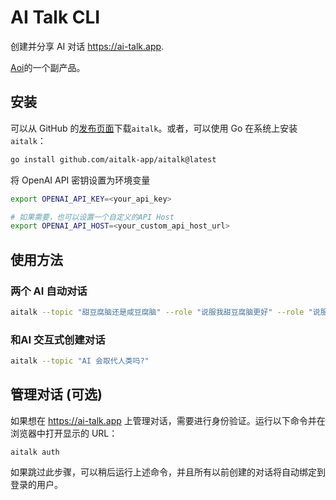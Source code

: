 # AI Talk CLI

创建并分享 AI 对话 https://ai-talk.app. 

[Aoi](https://github.com/shellfly/aoi)的一个副产品。

## 安装
可以从 GitHub 的[发布页面](https://github.com/aitalk-app/aitalk/releases)下载`aitalk`。或者，可以使用 Go 在系统上安装`aitalk`：

```bash
go install github.com/aitalk-app/aitalk@latest
```
将 OpenAI API 密钥设置为环境变量

```bash
export OPENAI_API_KEY=<your_api_key>

# 如果需要，也可以设置一个自定义的API Host
export OPENAI_API_HOST=<your_custom_api_host_url>
```

## 使用方法

### 两个 AI 自动对话

```bash
aitalk --topic "甜豆腐脑还是咸豆腐脑" --role "说服我甜豆腐脑更好" --role "说服我咸豆腐脑更好" --lang cn
```

### 和AI 交互式创建对话

```bash
aitalk --topic "AI 会取代人类吗?"
```

## 管理对话 (可选)

如果想在 https://ai-talk.app 上管理对话，需要进行身份验证。运行以下命令并在浏览器中打开显示的 URL：

```
aitalk auth
```

如果跳过此步骤，可以稍后运行上述命令，并且所有以前创建的对话将自动绑定到登录的用户。
